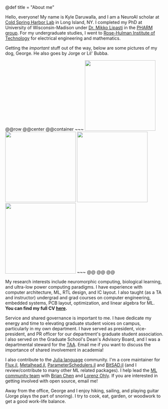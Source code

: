 @def title = "About me"

Hello, everyone! My name is Kyle Daruwalla, and I am a NeuroAI scholar at [Cold Spring Harbor Lab](https://www.cshl.edu) in Long Island, NY. I completed my PhD at University of Wisconsin-Madison under [Dr. Mikko Lipasti](http://pharm.ece.wisc.edu/mikko/) in the [PHARM group](http://pharm.ece.wisc.edu). For my undergraduate studies, I went to [Rose-Hulman Institute of Technology](https://www.rose-hulman.edu) for electrical engineering and mathematics.

Getting the *important* stuff out of the way, below are some pictures of my dog, George. He also goes by Jorge or Lil' Bubba.

@@row
@@center
@@container
    ~~~
    <img src="/assets/george_crazy_eyes.png" height="225">
    <img src="/assets/george_pineapple.png" height="225">
    <img src="/assets/george_lake.png" height="225">
    <img src="/assets/george_stick.png" height="225">
    ~~~
@@
@@
@@

My research interests include neuromorphic computing, biological learning, and ultra-low power computing paradigms. I have experience with computer architecture, ML, RTL design, and IC layout. I also taught (as a TA and instructor) undergrad and grad courses on computer engineering, embedded systems, PCB layout, optimization, and linear algebra for ML.
**You can find my full CV [here](/assets/cv.pdf).**

Service and shared governance is important to me. I have dedicate my energy and time to elevating graduate student voices on campus, particularly in my own department. I have served as president, vice-president, and PR officer for our department's graduate student association. I also served on the Graduate School's Dean's Advisory Board, and I was a departmental steward for the [TAA](https://taa-madison.org). Email me if you want to discuss the importance of shared involvement in academia!

I also contribute to the [Julia language](https://julialang.org) community. I'm a core maintainer for [Flux.jl](https://github.com/FluxML/Flux.jl), [Metalhead.jl](https://github.com/FluxML/Metalhead.jl), [ParameterSchedulers.jl](https://github.com/darsnack/ParameterSchedulers.jl) and [BitSAD.jl](https://github.com/UW-PHARM/BitSAD.jl) (and I review/contribute to many other ML related packages). I help lead the [ML community team](https://github.com/FluxML/ML-Coordination-Tracker) with [Brian Chen](https://github.com/ToucheSir) and [Lorenz Ohly](https://github.com/lorenzoh). If you are interested in getting involved with open source, email me!

Away from the office, George and I enjoy hiking, sailing, and playing guitar (Jorge plays the part of snoring). I try to cook, eat, garden, or woodwork to get a good work-life balance.